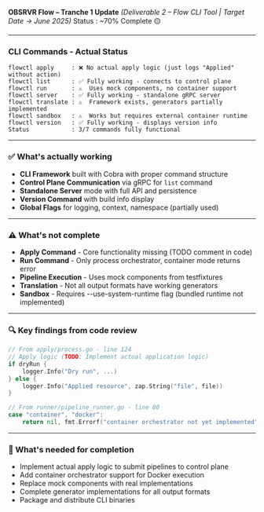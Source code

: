 **OBSRVR Flow – Tranche 1 Update**
*(Deliverable 2 – Flow CLI Tool | Target Date → June 2025)*
Status   : ~70% Complete 🟡

---

### CLI Commands - Actual Status

```
flowctl apply     : ❌ No actual apply logic (just logs "Applied" without action)
flowctl list      : ✅ Fully working - connects to control plane
flowctl run       : ⚠️  Uses mock components, no container support
flowctl server    : ✅ Fully working - standalone gRPC server
flowctl translate : ⚠️  Framework exists, generators partially implemented
flowctl sandbox   : ⚠️  Works but requires external container runtime
flowctl version   : ✅ Fully working - displays version info
Status            : 3/7 commands fully functional
```

---

### ✅ What's actually working

* **CLI Framework** built with Cobra with proper command structure
* **Control Plane Communication** via gRPC for `list` command
* **Standalone Server** mode with full API and persistence
* **Version Command** with build info display
* **Global Flags** for logging, context, namespace (partially used)

---

### ⚠️ What's not complete

* **Apply Command** - Core functionality missing (TODO comment in code)
* **Run Command** - Only process orchestrator, container mode returns error
* **Pipeline Execution** - Uses mock components from testfixtures
* **Translation** - Not all output formats have working generators
* **Sandbox** - Requires --use-system-runtime flag (bundled runtime not implemented)

---

### 🔍 Key findings from code review

```go
// From apply/process.go - line 124
// Apply logic (TODO: Implement actual application logic)
if dryRun {
    logger.Info("Dry run", ...)
} else {
    logger.Info("Applied resource", zap.String("file", file))
}

// From runner/pipeline_runner.go - line 80
case "container", "docker":
    return nil, fmt.Errorf("container orchestrator not yet implemented")
```

---

### 🚀 What's needed for completion

* Implement actual apply logic to submit pipelines to control plane
* Add container orchestrator support for Docker execution
* Replace mock components with real implementations
* Complete generator implementations for all output formats
* Package and distribute CLI binaries